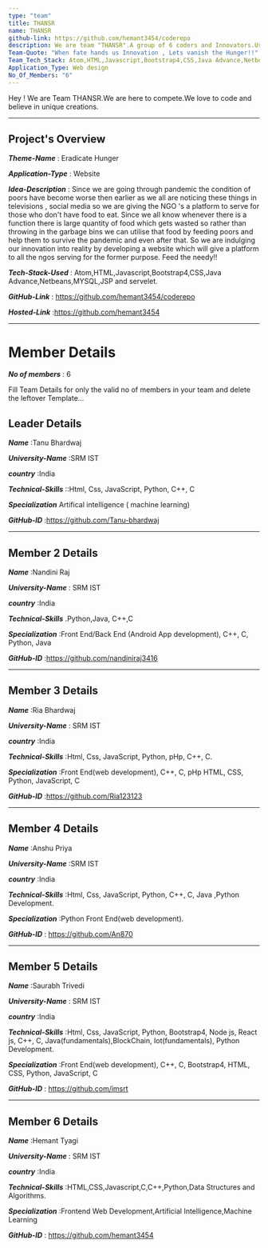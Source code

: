 ```yaml
---
type: "team"                                                        
title: THANSR
name: THANSR
github-link: https://github.com/hemant3454/coderepo
description: We are team "THANSR".A group of 6 coders and Innovators.Using our Technical and Social Experience we decided to use the coding skills in this initiative.This is a team that runs behind the needies ,So needies doesn't have to run behind anyone.
Team-Quote: "When fate hands us Innovation , Lets vanish the Hunger!!"
Team_Tech_Stack: Atom,HTML,Javascript,Bootstrap4,CSS,Java Advance,Netbeans,MYSQL,JSP and servelet.
Application_Type: Web design
No_Of_Members: "6"
---
```


Hey ! We are Team THANSR.We are here to compete.We love to code and believe in unique creations.

---

## Project's Overview

_**Theme-Name**_ : Eradicate Hunger 

_**Application-Type**_ :   Website

_**Idea-Description**_ :  Since we are going through pandemic the condition of poors have become worse then earlier as we all are noticing these things in televisions , social media so we are giving the NGO 's a platform to serve for those who don't have food  to eat.
Since we all know whenever there is a function there is large quantity of food which gets wasted so rather than throwing in the garbage bins we can utilise that food by feeding poors and help them to survive the pandemic and even after that.
So we are indulging our innovation into reality by developing a website which will give a platform to all the ngos serving for the former purpose.
Feed the needy!!

_**Tech-Stack-Used**_ : Atom,HTML,Javascript,Bootstrap4,CSS,Java Advance,Netbeans,MYSQL,JSP and servelet.

_**GitHub-Link**_ :   https://github.com/hemant3454/coderepo 

_**Hosted-Link**_ :https://github.com/hemant3454

---

# Member Details

_**No of members**_ : 6

Fill Team Details for only the valid no of members in your team and delete the leftover Template...

## Leader Details

_**Name**_ :Tanu Bhardwaj

_**University-Name**_ :SRM IST 

_**country**_ :India
 
_**Technical-Skills**_ ::Html, Css, JavaScript, Python,   C++, C

_**Specialization**_ Artifical intelligence ( machine learning)

_**GitHub-ID**_ :https://github.com/Tanu-bhardwaj 

---

## Member 2 Details

_**Name**_ :Nandini Raj

_**University-Name**_ : SRM IST

_**country**_ :India
 
_**Technical-Skills**_ .Python,Java, C++,C 

_**Specialization**_ :Front End/Back End (Android App development), C++, C, Python, Java

_**GitHub-ID**_ :https://github.com/nandiniraj3416   

---

## Member 3 Details

_**Name**_ :Ria Bhardwaj

_**University-Name**_ : SRM IST

_**country**_ :India
 
_**Technical-Skills**_ :Html, Css, JavaScript, Python, pHp, C++, C.

_**Specialization**_ :Front End(web development), C++, C, pHp HTML, CSS, Python, JavaScript, C

_**GitHub-ID**_ :https://github.com/Ria123123   

---

## Member 4 Details

_**Name**_ :Anshu Priya

_**University-Name**_ :SRM IST 

_**country**_ :India
 
_**Technical-Skills**_ :Html, Css, JavaScript, Python, C++, C, Java ,Python Development. 

_**Specialization**_ :Python Front End(web development).

_**GitHub-ID**_ :  https://github.com/An870

---

## Member 5 Details

_**Name**_ :Saurabh Trivedi

_**University-Name**_ : SRM IST

_**country**_ :India
 
_**Technical-Skills**_ :Html, Css, JavaScript, Python, Bootstrap4, Node js, React js, C++, C, Java(fundamentals),BlockChain, Iot(fundamentals), Python Development. 

_**Specialization**_ :Front End(web development), C++, C, Bootstrap4, HTML, CSS, Python, JavaScript, C

_**GitHub-ID**_ :  https://github.com/imsrt

---

## Member 6 Details

_**Name**_ :Hemant Tyagi

_**University-Name**_ : SRM IST

_**country**_ :India
 
_**Technical-Skills**_ :HTML,CSS,Javascript,C,C++,Python,Data Structures and Algorithms.

_**Specialization**_ :Frontend Web Development,Artificial Intelligence,Machine Learning

_**GitHub-ID**_ : https://github.com/hemant3454 


